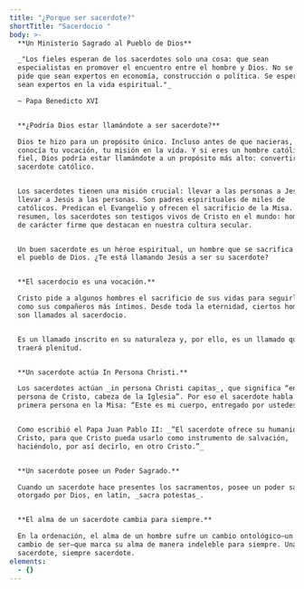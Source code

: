 ```yaml
---
title: "¿Porque ser sacerdote?"
shortTitle: "Sacerdocio "
body: >-
  **Un Ministerio Sagrado al Pueblo de Dios**

  _"Los fieles esperan de los sacerdotes solo una cosa: que sean
  especialistas en promover el encuentro entre el hombre y Dios. No se les
  pide que sean expertos en economía, construcción o política. Se espera que
  sean expertos en la vida espiritual."_

  ~ Papa Benedicto XVI


  **¿Podría Dios estar llamándote a ser sacerdote?**

  Dios te hizo para un propósito único. Incluso antes de que nacieras, Él
  conocía tu vocación, tu misión en la vida. Y si eres un hombre católico
  fiel, Dios podría estar llamándote a un propósito más alto: convertirte en
  sacerdote católico.


  Los sacerdotes tienen una misión crucial: llevar a las personas a Jesús y
  llevar a Jesús a las personas. Son padres espirituales de miles de
  católicos. Predican el Evangelio y ofrecen el sacrificio de la Misa. En
  resumen, los sacerdotes son testigos vivos de Cristo en el mundo: hombres
  de carácter firme que destacan en nuestra cultura secular.


  Un buen sacerdote es un héroe espiritual, un hombre que se sacrifica por
  el pueblo de Dios. ¿Te está llamando Jesús a ser su sacerdote?


  **El sacerdocio es una vocación.**

  Cristo pide a algunos hombres el sacrificio de sus vidas para seguirlo
  como sus compañeros más íntimos. Desde toda la eternidad, ciertos hombres
  son llamados al sacerdocio.


  Es un llamado inscrito en su naturaleza y, por ello, es un llamado que les
  traerá plenitud.


  **Un sacerdote actúa In Persona Christi.**

  Los sacerdotes actúan _in persona Christi capitas_, que significa “en la
  persona de Cristo, cabeza de la Iglesia”. Por eso el sacerdote habla en
  primera persona en la Misa: “Este es mi cuerpo, entregado por ustedes.”


  Como escribió el Papa Juan Pablo II: _“El sacerdote ofrece su humanidad a
  Cristo, para que Cristo pueda usarlo como instrumento de salvación,
  haciéndolo, por así decirlo, en otro Cristo.”_


  **Un sacerdote posee un Poder Sagrado.**

  Cuando un sacerdote hace presentes los sacramentos, posee un poder sagrado
  otorgado por Dios, en latín, _sacra potestas_.


  **El alma de un sacerdote cambia para siempre.**

  En la ordenación, el alma de un hombre sufre un cambio ontológico—un
  cambio de ser—que marca su alma de manera indeleble para siempre. Una vez
  sacerdote, siempre sacerdote.
elements:
  - {}
---
```

